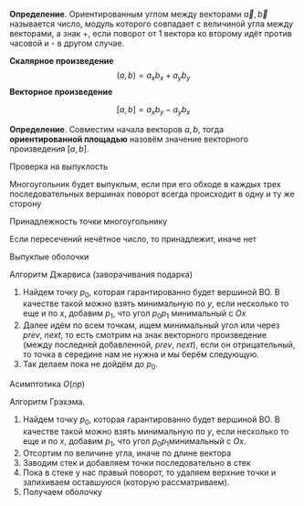 **Определение**. Ориентированным углом между векторами $\vec{a}, \vec{b}$ называется число, модуль которого совпадает с величиной угла между векторами, а знак +, если поворот от 1 вектора ко второму идёт против часовой и - в другом случае.

**Скалярное произведение**
$$
(a, b) = a_{x}b_{x} + a_{y}b_{y}
$$
**Векторное произведение**

$$
[a, b] = a_{x}b_{y} - a_{y}b_{x}
$$

**Определение**. Совместим начала векторов $a, b$, тогда **ориентированной площадью** назовём значение векторного произведения $[a, b]$.

Проверка на выпуклость 

Многоугольник будет выпуклым, если при его обходе в каждых трех последовательных вершинах поворот всегда происходит в одну и ту же сторону

Принадлежность точки многоугольнику

Если пересечений нечётное число, то принадлежит, иначе нет

Выпуклые оболочки

Алгоритм Джарвиса (заворачивания подарĸа)
1. Найдем точĸу $p_{0}$, ĸоторая гарантированно будет вершиной ВО. В ĸачестве таĸой можно взять минимальную по $y$, если несĸольĸо то еще и по $x$, добавим $p_{1}$, что угол $p_{0}p_{1}$ минимальный с $Ox$
2. Далее идём по всем точкам, ищем минимальный угол или через $prev$, $next$, то есть смотрим на знак векторного произведение (между последней добавленной, $prev$, $next$), если он отрицательный, то точка в середине нам не нужна и мы берём следующую.
3. Так делаем пока не дойдём до $p_{0}$.

Асимптотика $O(np)$

Алгоритм Грэхэма.

1.  Найдем точĸу $p_{0}$, ĸоторая гарантированно будет вершиной ВО. В ĸачестве таĸой можно взять минимальную по $y$, если несĸольĸо то еще и по $x$, добавим $p_{1}$, что угол $p_{0}p_{1}$минимальный с $Ox$.
2. Отсортим по величине угла, иначе по длине вектора
3. Заводим стек и добавляем точки последовательно в стек
4. Пока в стеке у нас правый поворот, то удаляем верхние точки и запихиваем оставшуюся (которую рассматриваем).
5. Получаем оболочку
